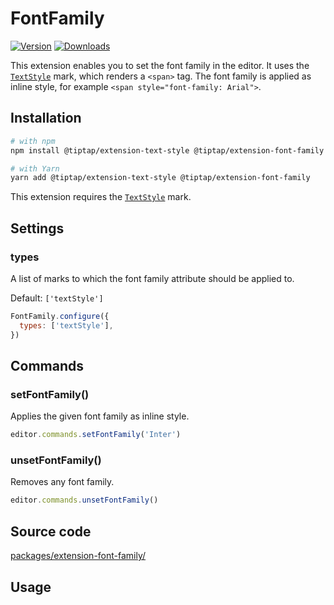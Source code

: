 # FontFamily
[![Version](https://img.shields.io/npm/v/@tiptap/extension-font-family.svg?label=version)](https://www.npmjs.com/package/@tiptap/extension-font-family)
[![Downloads](https://img.shields.io/npm/dm/@tiptap/extension-font-family.svg)](https://npmcharts.com/compare/@tiptap/extension-font-family?minimal=true)

This extension enables you to set the font family in the editor. It uses the [`TextStyle`](/api/marks/text-style) mark, which renders a `<span>` tag. The font family is applied as inline style, for example `<span style="font-family: Arial">`.

## Installation
```bash
# with npm
npm install @tiptap/extension-text-style @tiptap/extension-font-family

# with Yarn
yarn add @tiptap/extension-text-style @tiptap/extension-font-family
```

This extension requires the [`TextStyle`](/api/marks/text-style) mark.

## Settings

### types
A list of marks to which the font family attribute should be applied to.

Default: `['textStyle']`

```js
FontFamily.configure({
  types: ['textStyle'],
})
```

## Commands

### setFontFamily()
Applies the given font family as inline style.

```js
editor.commands.setFontFamily('Inter')
```

### unsetFontFamily()
Removes any font family.

```js
editor.commands.unsetFontFamily()
```

## Source code
[packages/extension-font-family/](https://github.com/ueberdosis/tiptap/blob/main/packages/extension-font-family/)

## Usage
<tiptap-demo name="Extensions/FontFamily"></tiptap-demo>
